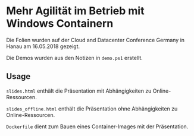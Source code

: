 # Mehr Agilität im Betrieb mit Windows Containern

Die Folien wurden auf der Cloud and Datacenter Conference Germany in Hanau am 16.05.2018 gezeigt.

Die Demos wurden aus den Notizen in `demo.ps1` erstellt.

## Usage

`slides.html` enthält die Präsentation mit Abhängigkeiten zu Online-Ressourcen.

`slides_offline.html` enthält die Präsentation ohne Abhängigkeiten zu Online-Ressourcen.

`Dockerfile` dient zum Bauen eines Container-Images mit der Präsentation.